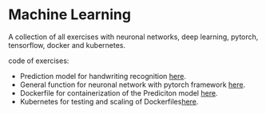 # Machine Learning

A collection of all exercises with neuronal networks, deep learning, pytorch, tensorflow, docker and kubernetes.

code of exercises:

* Prediction model for handwriting recognition [here](https://github.com/Burak37K/ITO/blob/master/MachineLearning/HandschrifterkennungMNIST.py).
* General function for neuronal network with pytorch framework [here](https://github.com/Burak37K/ITO/blob/master/MachineLearning/NeuronaleNetze.py).
* Dockerfile for containerization of the Prediciton model [here](https://github.com/Burak37K/ITO/blob/master/MachineLearning/Dockerfile).
* Kubernetes for testing and scaling of Dockerfiles[here]().


